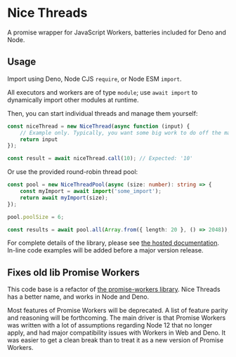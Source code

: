 # Nice Threads

A promise wrapper for JavaScript Workers, batteries included for Deno and Node.

## Usage

Import using Deno, Node CJS `require`, or Node ESM `import`.

All executors and workers are of type `module`; use `await import` to dynamically import other modules at runtime.

Then, you can start individual threads and manage them yourself:

```TypeScript
const niceThread = new NiceThread(async function (input) {
	// Example only. Typically, you want some big work to do off the main thread.
	return input
});

const result = await niceThread.call(10); // Expected: '10'
```

Or use the provided round-robin thread pool:

```TypeScript
const pool = new NiceThreadPool(async (size: number): string => {
	const myImport = await import('some_import');
	return await myImport(size);
});

pool.poolSize = 6;

const results = await pool.all(Array.from({ length: 20 }, () => 2048));
```

For complete details of the library, please see [the hosted documentation](https://deno.land/x/nice_threads/mod.ts).
In-line code examples will be added before a major version release.

## Fixes old lib Promise Workers

This code base is a refactor of [the promise-workers library](https://github.com/aaronhuggins/promise-workers). Nice
Threads has a better name, and works in Node and Deno.

Most features of Promise Workers will be deprecated. A list of feature parity and reasoning will be forthcoming. The
main driver is that Promise Workers was written with a lot of assumptions regarding Node 12 that no longer apply,
and had major compatibility issues with Workers in Web and Deno. It was easier to get a clean break than to treat it
as a new version of Promise Workers.
